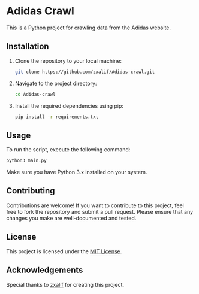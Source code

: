 # Adidas Crawl

This is a Python project for crawling data from the Adidas website.

## Installation

1. Clone the repository to your local machine:

   ```bash
   git clone https://github.com/zxalif/Adidas-crawl.git
   ```

2. Navigate to the project directory:

   ```bash
   cd Adidas-crawl
   ```

3. Install the required dependencies using pip:

   ```bash
   pip install -r requirements.txt
   ```

## Usage

To run the script, execute the following command:

```bash
python3 main.py
```

Make sure you have Python 3.x installed on your system.

## Contributing

Contributions are welcome! If you want to contribute to this project, feel free to fork the repository and submit a pull request. Please ensure that any changes you make are well-documented and tested.

## License

This project is licensed under the [MIT License](https://opensource.org/licenses/MIT).

## Acknowledgements

Special thanks to [zxalif](https://github.com/zxalif) for creating this project.

